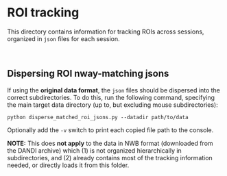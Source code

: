 # ROI tracking

This directory contains information for tracking ROIs across sessions, organized in `json` files for each session.  

&nbsp;

## Dispersing ROI nway-matching jsons 

If using the **original data format**, the `json` files should be dispersed into the correct subdirectories. To do this, run the following command, specifying the main target data directory (up to, but excluding mouse subdirectories):

`python disperse_matched_roi_jsons.py --datadir path/to/data`

Optionally add the `-v` switch to print each copied file path to the console.

**NOTE:** This does **not apply** to the data in NWB format (downloaded from the DANDI archive) which (1) is not organized hierarchically in subdirectories, and (2) already contains most of the tracking information needed, or directly loads it from this folder. 

